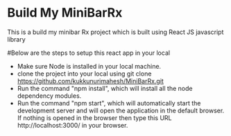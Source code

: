 # Build My MiniBarRx
This is a build my minibar Rx project which is built using React JS javascript library

#Below are the steps to setup this react app in your local

- Make sure Node is installed in your local machine.
- clone the project into your local using git clone https://github.com/kukkunurimahesh/MiniBarRx.git
- Run the command "npm install", which will install all the node dependency modules.
- Run the command "npm start", which will automatically start the development server and will open the application in the default browser. If nothing is opened in the browser then type this URL http://localhost:3000/ in your browser.
